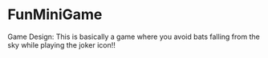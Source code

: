 # FunMiniGame
Game Design:
This is basically a game where you avoid bats falling from the sky while playing the joker icon!! 
